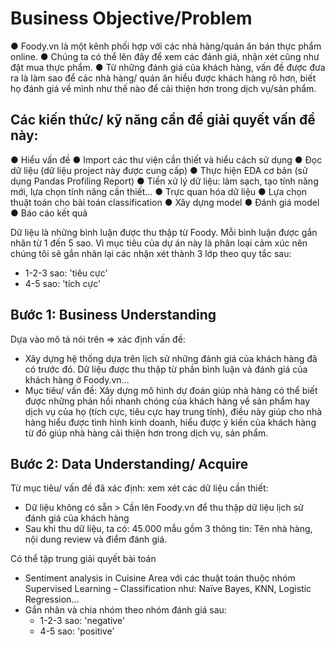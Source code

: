 # Business Objective/Problem
● Foody.vn là một kênh phối hợp với các nhà hàng/quán ăn bán thực phẩm online.
● Chúng ta có thể lên đây để xem các đánh giá, nhận xét cũng như đặt mua thực phẩm.
● Từ những đánh giá của khách hàng, vấn đề được đưa ra là làm sao để các nhà hàng/ quán ăn hiểu được khách hàng rõ hơn, biết họ đánh giá về mình như thế nào để cải thiện hơn trong dịch vụ/sản phẩm.

## Các kiến thức/ kỹ năng cần để giải quyết vấn đề này:
● Hiểu vấn đề
● Import các thư viện cần thiết và hiểu cách sử dụng
● Đọc dữ liệu (dữ liệu project này được cung cấp)
● Thực hiện EDA cơ bản (sử dụng Pandas Profiling Report)
● Tiền xử lý dữ liệu: làm sạch, tạo tính năng mới, lựa chọn tính năng cần thiết...
● Trực quan hóa dữ liệu
● Lựa chọn thuật toán cho bài toán classification
● Xây dựng model
● Đánh giá model
● Báo cáo kết quả

Dữ liệu là những bình luận được thu thập từ Foody. Mỗi bình luận được gắn nhãn từ 1 đến 5 sao. Vì mục tiêu của dự án này là phân loại cảm xúc nên chúng tôi sẽ gắn nhãn lại các nhận xét thành 3 lớp theo quy tắc sau:
- 1-2-3 sao: 'tiêu cực'
- 4-5 sao: 'tích cực'

## Bước 1: Business Understanding
Dựa vào mô tả nói trên => xác định vấn đề:
- Xây dựng hệ thống dựa trên lịch sử những đánh giá của khách hàng đã có trước đó. Dữ liệu được thu thập từ phần bình luận và đánh giá của khách hàng ở Foody.vn...
- Mục tiêu/ vấn đề: Xây dựng mô hình dự đoán giúp nhà hàng có thể biết được những phản hồi nhanh chóng của khách hàng về sản phẩm hay dịch vụ của họ (tích cực, tiêu cực hay trung tính), điều này giúp cho nhà hàng hiểu được tình hình kinh doanh, hiểu được ý kiến của khách hàng từ đó giúp nhà hàng cải thiện hơn trong dịch vụ, sản phẩm.

## Bước 2: Data Understanding/ Acquire
Từ mục tiêu/ vấn đề đã xác định: xem xét các dữ liệu cần thiết:
- Dữ liệu không có sẵn > Cần lên Foody.vn để thu thập dữ liệu lịch sử đánh giá của khách hàng
- Sau khi thu dữ liệu, ta có: 45.000 mẫu gồm 3 thông tin: Tên nhà hàng, nội dung review và điểm đánh giá.

Có thể tập trung giải quyết bài toán
- Sentiment analysis in Cuisine Area với các thuật toán thuộc nhóm Supervised Learning – Classification như: Naïve Bayes, KNN, Logistic Regression...
- Gắn nhãn và chia nhóm theo nhóm đánh giá sau:
  - 1-2-3 sao: 'negative'
  -  4-5 sao: 'positive'
